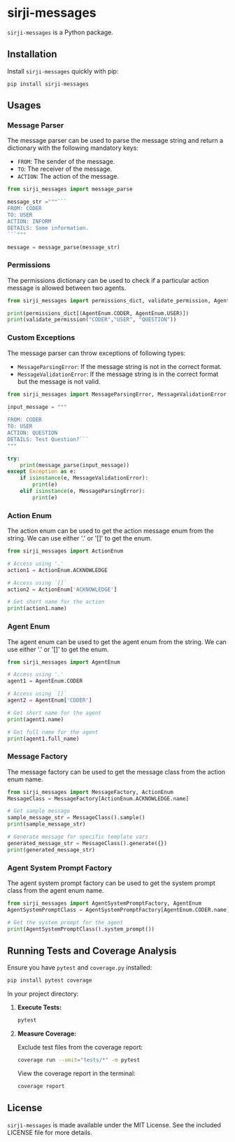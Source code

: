 # sirji-messages

`sirji-messages` is a Python package.

## Installation

Install `sirji-messages` quickly with pip:

```
pip install sirji-messages
```

## Usages

### Message Parser

The message parser can be used to parse the message string and return a dictionary with the following mandatory keys:

- `FROM`: The sender of the message.
- `TO`: The receiver of the message.
- `ACTION`: The action of the message.

````python
from sirji_messages import message_parse

message_str ="""```
FROM: CODER
TO: USER
ACTION: INFORM
DETAILS: Some information.
```"""

message = message_parse(message_str)
````

### Permissions

The permissions dictionary can be used to check if a particular action message is allowed between two agents.

```python
from sirji_messages import permissions_dict, validate_permission, AgentEnum

print(permissions_dict[(AgentEnum.CODER, AgentEnum.USER)])
print(validate_permission("CODER","USER", "QUESTION"))
```

### Custom Exceptions

The message parser can throw exceptions of following types:

- `MessageParsingError`: If the message string is not in the correct format.
- `MessageValidationError`: If the message string is in the correct format but the message is not valid.

````python
from sirji_messages import MessageParsingError, MessageValidationError, message_parse

input_message = """
`
FROM: CODER
TO: USER
ACTION: QUESTION
DETAILS: Test Question?```
"""

try:
    print(message_parse(input_message))
except Exception as e:
    if isinstance(e, MessageValidationError):
        print(e)
    elif isinstance(e, MessageParsingError):
        print(e)
````

### Action Enum

The action enum can be used to get the action message enum from the string. We can use either '.' or '[]' to get the enum.

```python
from sirji_messages import ActionEnum

# Access using '.'
action1 = ActionEnum.ACKNOWLEDGE

# Access using `[]`
action2 = ActionEnum['ACKNOWLEDGE']

# Get short name for the action
print(action1.name)
```

### Agent Enum

The agent enum can be used to get the agent enum from the string. We can use either '.' or '[]' to get the enum.

```python
from sirji_messages import AgentEnum

# Access using '.'
agent1 = AgentEnum.CODER

# Access using `[]`
agent2 = AgentEnum['CODER']

# Get short name for the agent
print(agent1.name)

# Get full name for the agent
print(agent1.full_name)
```

### Message Factory

The message factory can be used to get the message class from the action enum name.

```python
from sirji_messages import MessageFactory, ActionEnum
MessageClass = MessageFactory[ActionEnum.ACKNOWLEDGE.name]

# Get sample message
sample_message_str = MessageClass().sample()
print(sample_message_str)

# Generate message for specific template vars
generated_message_str = MessageClass().generate({})
print(generated_message_str)
```

### Agent System Prompt Factory

The agent system prompt factory can be used to get the system prompt class from the agent enum name.

```python
from sirji_messages import AgentSystemPromptFactory, AgentEnum
AgentSystemPromptClass = AgentSystemPromptFactory[AgentEnum.CODER.name]

# Get the system prompt for the agent
print(AgentSystemPromptClass().system_prompt())
```

## Running Tests and Coverage Analysis

Ensure you have `pytest` and `coverage.py` installed:

```zsh
pip install pytest coverage
```

In your project directory:

1. **Execute Tests:**

   ```zsh
   pytest
   ```

2. **Measure Coverage:**

   Exclude test files from the coverage report:

   ```zsh
   coverage run --omit="tests/*" -m pytest
   ```

   View the coverage report in the terminal:

   ```zsh
   coverage report
   ```

## License

`sirji-messages` is made available under the MIT License. See the included LICENSE file for more details.
